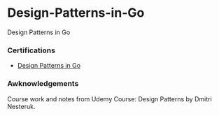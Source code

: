 # Design-Patterns-in-Go
Design Patterns in Go

### Certifications

- [Design Patterns in Go](https://udemy.com/certificate/UC-3e0d5645-c633-4474-814d-d699978d66fc/)

### Awknowledgements

Course work and notes from Udemy Course: Design Patterns by Dmitri Nesteruk.
